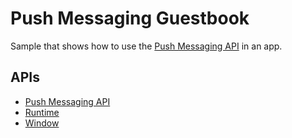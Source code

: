 # Push Messaging Guestbook

Sample that shows how to use the [Push Messaging
API](http://developer.chrome.com/trunk/apps/pushMessaging.html) in an app.

## APIs

* [Push Messaging API](http://developer.chrome.com/trunk/apps/pushMessaging.html)
* [Runtime](http://developer.chrome.com/trunk/apps/app.runtime.html)
* [Window](http://developer.chrome.com/trunk/apps/app.window.html)

